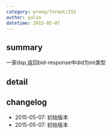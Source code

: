 ```yaml
---
category: wrong/format/215
author: yulin 
datetime: 2015-05-07
---
```


## summary

一家dsp,返回bid-response中did为int类型

## detail


## changelog

- 2015-05-07: 初始版本
- 2015-05-07: 初始版本